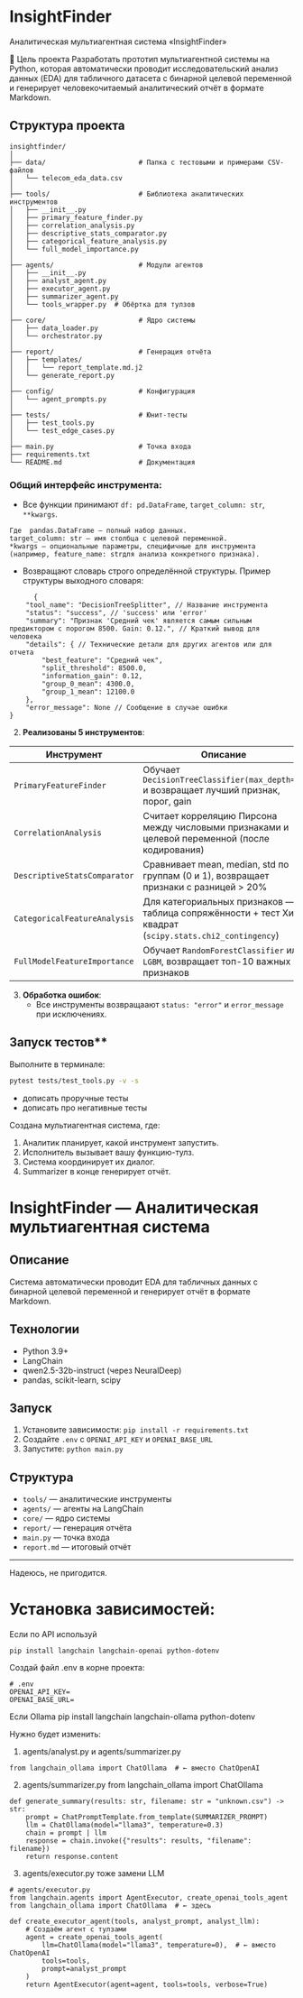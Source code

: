 # InsightFinder
Аналитическая мультиагентная система «InsightFinder»
 
 🎯 Цель проекта
Разработать прототип мультиагентной системы на Python, которая автоматически проводит исследовательский анализ данных (EDA) для табличного датасета с бинарной целевой переменной и генерирует человекочитаемый аналитический отчёт в формате Markdown.

## Структура проекта

```
insightfinder/
│
├── data/                       # Папка с тестовыми и примерами CSV-файлов
│   └── telecom_eda_data.csv
│
├── tools/                      # Библиотека аналитических инструментов
│   ├── __init__.py
│   ├── primary_feature_finder.py
│   ├── correlation_analysis.py
│   ├── descriptive_stats_comparator.py
│   ├── categorical_feature_analysis.py
│   └── full_model_importance.py
│
├── agents/                     # Модули агентов
│   ├── __init__.py
│   ├── analyst_agent.py
│   ├── executor_agent.py
│   ├── summarizer_agent.py
│   └── tools_wrapper.py  # Обёртка для тулзов
│
├── core/                       # Ядро системы
│   ├── data_loader.py
│   └── orchestrator.py
│
├── report/                     # Генерация отчёта
│   ├── templates/
│   │   └── report_template.md.j2
│   └── generate_report.py
│
├── config/                     # Конфигурация
│   └── agent_prompts.py
│
├── tests/                      # Юнит-тесты
│   ├── test_tools.py
│   └── test_edge_cases.py
│
├── main.py                     # Точка входа
├── requirements.txt
└── README.md                   # Документация

```





### Общий интерфейс инструмента:

   - Все функции принимают `df: pd.DataFrame`, `target_column: str`, `**kwargs`.
    
	Где  pandas.DataFrame — полный набор данных. 
    target_column: str — имя столбца с целевой переменной. 
    *kwargs — опциональные параметры, специфичные для инструмента (например, feature_name: strдля анализа конкретного признака).

   - Возвращают словарь строго определённой структуры. Пример структуры выходного словаря:

```
      {
    "tool_name": "DecisionTreeSplitter", // Название инструмента
    "status": "success", // 'success' или 'error'
    "summary": "Признак 'Средний чек' является самым сильным предиктором с порогом 8500. Gain: 0.12.", // Краткий вывод для человека
    "details": { // Технические детали для других агентов или для отчета
        "best_feature": "Средний чек",
        "split_threshold": 8500.0,
        "information_gain": 0.12,
        "group_0_mean": 4300.0,
        "group_1_mean": 12100.0
    },
    "error_message": None // Сообщение в случае ошибки
}
```


2. **Реализованы 5 инструментов**:

| Инструмент | Описание | Библиотека |
|-----------|--------|----------|
| `PrimaryFeatureFinder` | Обучает `DecisionTreeClassifier(max_depth=1)` и возвращает лучший признак, порог, gain | `sklearn.tree` |
| `CorrelationAnalysis` | Считает корреляцию Пирсона между числовыми признаками и целевой переменной (после кодирования) | `pandas`, `numpy` |
| `DescriptiveStatsComparator` | Сравнивает mean, median, std по группам (0 и 1), возвращает признаки с разницей > 20% | `pandas` |
| `CategoricalFeatureAnalysis` | Для категориальных признаков — таблица сопряжённости + тест Хи-квадрат (`scipy.stats.chi2_contingency`) | `scipy` |
| `FullModelFeatureImportance` | Обучает `RandomForestClassifier` или `LGBM`, возвращает топ-10 важных признаков | `sklearn` / `lightgbm` |

3. **Обработка ошибок**:
   - Все инструменты возвращаают `status: "error"` и `error_message` при исключениях.


## Запуск тестов**

Выполните в терминале:

```bash
pytest tests/test_tools.py -v -s
```

+ дописать проручные тесты
+ дописать про негативные тесты

Создана мультиагентная система, где:

1. Аналитик планирует, какой инструмент запустить.
2. Исполнитель вызывает вашу функцию-тулз.
3. Система координирует их диалог.
4. Summarizer в конце генерирует отчёт.


# InsightFinder — Аналитическая мультиагентная система

## Описание
Система автоматически проводит EDA для табличных данных с бинарной целевой переменной и генерирует отчёт в формате Markdown.

## Технологии
- Python 3.9+
- LangChain
- qwen2.5-32b-instruct (через NeuralDeep)
- pandas, scikit-learn, scipy

## Запуск
1. Установите зависимости: `pip install -r requirements.txt`
2. Создайте `.env` с `OPENAI_API_KEY` и `OPENAI_BASE_URL`
3. Запустите: `python main.py`

## Структура
- `tools/` — аналитические инструменты
- `agents/` — агенты на LangChain
- `core/` — ядро системы
- `report/` — генерация отчёта
- `main.py` — точка входа
- `report.md` — итоговый отчёт

---

Надеюсь, не пригодится.

# Установка зависимостей:
Если по API используй
```
pip install langchain langchain-openai python-dotenv
```
Создай файл .env в корне проекта:
```
# .env
OPENAI_API_KEY=
OPENAI_BASE_URL=
```


Если Ollama
pip install langchain  langchain-ollama python-dotenv

Нужно будет изменить:
1.  agents/analyst.py и agents/summarizer.py
```
from langchain_ollama import ChatOllama  # ← вместо ChatOpenAI
```

2. agents/summarizer.py
from langchain_ollama import ChatOllama

```
def generate_summary(results: str, filename: str = "unknown.csv") -> str:
    prompt = ChatPromptTemplate.from_template(SUMMARIZER_PROMPT)
    llm = ChatOllama(model="llama3", temperature=0.3)
    chain = prompt | llm
    response = chain.invoke({"results": results, "filename": filename})
    return response.content
```


3. agents/executor.py тоже замени LLM
```
# agents/executor.py
from langchain.agents import AgentExecutor, create_openai_tools_agent
from langchain_ollama import ChatOllama  # ← здесь

def create_executor_agent(tools, analyst_prompt, analyst_llm):
    # Создаём агент с тулзами
    agent = create_openai_tools_agent(
        llm=ChatOllama(model="llama3", temperature=0),  # ← вместо ChatOpenAI
        tools=tools,
        prompt=analyst_prompt
    )
    return AgentExecutor(agent=agent, tools=tools, verbose=True)

```